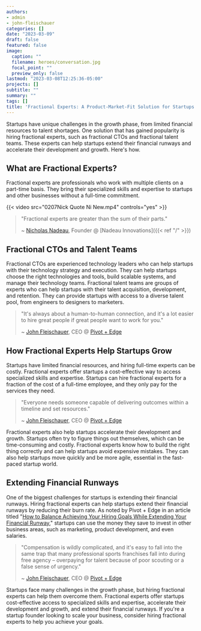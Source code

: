 ```yaml
---
authors:
- admin
- john-fleischauer
categories: []
date: "2023-03-09"
draft: false
featured: false
image:
  caption: ""
  filename: heroes/conversation.jpg
  focal_point: ""
  preview_only: false
lastmod: "2023-03-08T12:25:36-05:00"
projects: []
subtitle: ""
summary: ""
tags: []
title: 'Fractional Experts: A Product-Market-Fit Solution for Startups'
---
```



Startups have unique challenges in the growth phase, from limited financial resources to talent shortages. One solution that has gained popularity is hiring fractional experts, such as fractional CTOs and fractional talent teams. These experts can help startups extend their financial runways and accelerate their development and growth. Here's how.

## What are Fractional Experts?

Fractional experts are professionals who work with multiple clients on a part-time basis. They bring their specialized skills and expertise to startups and other businesses without a full-time commitment.

{{< video src="0207Nick Quote Ni New.mp4" controls="yes" >}}

> "Fractional experts are greater than the sum of their parts."
>
> ~ [Nicholas Nadeau](https://www.linkedin.com/in/engnadeau), Founder @ [Nadeau Innovations]({{< ref "/" >}})

## Fractional CTOs and Talent Teams

Fractional CTOs are experienced technology leaders who can help startups with their technology strategy and execution. They can help startups choose the right technologies and tools, build scalable systems, and manage their technology teams. Fractional talent teams are groups of experts who can help startups with their talent acquisition, development, and retention. They can provide startups with access to a diverse talent pool, from engineers to designers to marketers.

> "It's always about a human-to-human connection, and it's a lot easier to hire great people if great people want to work for you."
>
> ~ [John Fleischauer](https://www.linkedin.com/in/bigtalljohn/), CEO @ [Pivot + Edge](https://www.pivotandedge.com/)

## How Fractional Experts Help Startups Grow

Startups have limited financial resources, and hiring full-time experts can be costly. Fractional experts offer startups a cost-effective way to access specialized skills and expertise. Startups can hire fractional experts for a fraction of the cost of a full-time employee, and they only pay for the services they need.

> "Everyone needs someone capable of delivering outcomes within a timeline and set resources."
>
> ~ [John Fleischauer](https://www.linkedin.com/in/bigtalljohn/), CEO @ [Pivot + Edge](https://www.pivotandedge.com/)

Fractional experts also help startups accelerate their development and growth. Startups often try to figure things out themselves, which can be time-consuming and costly. Fractional experts know how to build the right thing correctly and can help startups avoid expensive mistakes. They can also help startups move quickly and be more agile, essential in the fast-paced startup world.

## Extending Financial Runways

One of the biggest challenges for startups is extending their financial runways. Hiring fractional experts can help startups extend their financial runways by reducing their burn rate. As noted by Pivot + Edge in an article titled "[How to Balance Achieving Your Hiring Goals While Extending Your Financial Runway](https://www.pivotandedge.com/our-blog/how-to-balance-achieving-your-hiring-goals-while-extending-your-financial-runway/)," startups can use the money they save to invest in other business areas, such as marketing, product development, and even salaries.

> "Compensation is wildly complicated, and it's easy to fall into the same trap that many professional sports franchises fall into during free agency – overpaying for talent because of poor scouting or a false sense of urgency."
>
> ~ [John Fleischauer](https://www.linkedin.com/in/bigtalljohn/), CEO @ [Pivot + Edge](https://www.pivotandedge.com/)

Startups face many challenges in the growth phase, but hiring fractional experts can help them overcome them. Fractional experts offer startups cost-effective access to specialized skills and expertise, accelerate their development and growth, and extend their financial runways. If you're a startup founder looking to scale your business, consider hiring fractional experts to help you achieve your goals.
